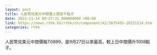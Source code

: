 ```yaml
---
layout: post
title: 人民幣兌美元中間價上調逾千點子
date: 2022-11-14 09:27:21.000000000 +08:00
link: https://news.rthk.hk/rthk/ch/component/k2/1675455-20221114.htm
categories: rthk
---
```


人民幣兌美元中間價報7.0899，是9月27日以來最高，較上日中間價升1008點子。

